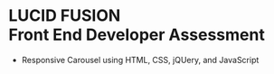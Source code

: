 # LUCID FUSION </br> Front End Developer Assessment
- Responsive Carousel using HTML, CSS, jQUery, and JavaScript
